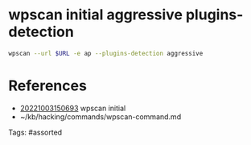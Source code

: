 # wpscan initial aggressive plugins-detection
```bash
wpscan --url $URL -e ap --plugins-detection aggressive
```

# References
- [20221003150693](/zet/20221003150693/README.md) wpscan initial
- ~/kb/hacking/commands/wpscan-command.md

Tags:
    #assorted
